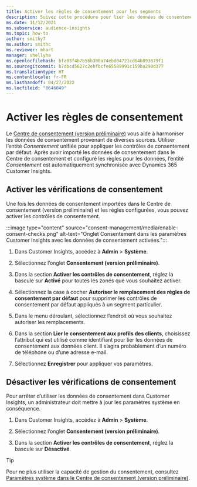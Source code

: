 ```yaml
---
title: Activer les règles de consentement pour les segments
description: Suivez cette procédure pour lier les données de consentement et activer les contrôles de consentement dans Dynamics 365 Customer Insights. Un administrateur peut également désactiver les contrôles de consentement.
ms.date: 11/12/2021
ms.subservice: audience-insights
ms.topic: how-to
author: smithy7
ms.author: smithc
ms.reviewer: mhart
manager: shellyha
ms.openlocfilehash: bfa03f4b7b56b300a74ebd04721cd64b893879f1
ms.sourcegitcommit: b7dbcd5627c2ebfbcfe65589991c159ba290d377
ms.translationtype: HT
ms.contentlocale: fr-FR
ms.lasthandoff: 04/27/2022
ms.locfileid: "8646049"
---
```

# <a name="activate-consent-rules"></a>Activer les règles de consentement

Le [Centre de consentement (version préliminaire)](consent-management/overview.md) vous aide à harmoniser les données de consentement provenant de diverses sources. Utiliser l’entité *Consentement* unifiée pour appliquer les contrôles de consentement par défaut. Après avoir importé les données de consentement dans le Centre de consentement et configuré les règles pour les données, l’entité *Consentement* est automatiquement synchronisée avec Dynamics 365 Customer Insights.

## <a name="enable-consent-checks"></a>Activer les vérifications de consentement

Une fois les données de consentement importées dans le Centre de consentement (version préliminaire) et les règles configurées, vous pouvez activer les contrôles de consentement. 

:::image type="content" source="consent-management/media/enable-consent-checks.png" alt-text="Onglet Consentement dans les paramètres Customer Insights avec les données de consentement activées.":::

1. Dans Customer Insights, accédez à **Admin** > **Système**.

1. Sélectionnez l’onglet **Consentement (version préliminaire)**.

1. Dans la section **Activer les contrôles de consentement**, réglez la bascule sur **Activé** pour toutes les zones que vous souhaitez activer.

1. Sélectionnez la case à cocher **Autoriser le remplacement des règles de consentement par défaut** pour supprimer les contrôles de consentement par défaut appliqués à un segment particulier. 

1. Dans le menu déroulant, sélectionnez l’endroit où vous souhaitez autoriser les remplacements.     

1. Dans la section **Lier le consentement aux profils des clients**, choisissez l’attribut qui est utilisé comme identifiant pour lier les données de consentement aux données client. Il s’agira probablement d’un numéro de téléphone ou d’une adresse e-mail. 

1. Sélectionnez **Enregistrer** pour appliquer vos paramètres.

## <a name="disable-consent-checks"></a>Désactiver les vérifications de consentement

Pour arrêter d’utiliser les données de consentement dans Customer Insights, un administrateur doit mettre à jour les paramètres système en conséquence.

1. Dans Customer Insights, accédez à **Admin** > **Système**.

1. Sélectionnez l’onglet **Consentement (version préliminaire)**.

1. Dans la section **Activer les contrôles de consentement**, réglez la bascule sur **Désactivé**.

> [!TIP]
> Pour ne plus utiliser la capacité de gestion du consentement, consultez [Paramètres système dans le Centre de consentement (version préliminaire)](consent-management/system-settings.md).
